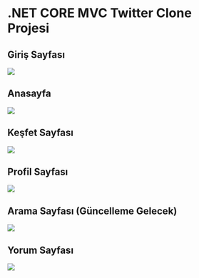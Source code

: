 # .NET CORE MVC Twitter Clone Projesi


## Giriş Sayfası
![](https://cdn.discordapp.com/attachments/916029512884563999/943633919218167918/unknown.png)

## Anasayfa
![](https://cdn.discordapp.com/attachments/916029512884563999/943633131393650698/unknown.png)

## Keşfet Sayfası
![](https://cdn.discordapp.com/attachments/916029512884563999/943633237660532746/unknown.png)

## Profil Sayfası
![](https://cdn.discordapp.com/attachments/916029512884563999/943633482809233408/unknown.png)

## Arama Sayfası (Güncelleme Gelecek)
![](https://cdn.discordapp.com/attachments/916029512884563999/943633639600705616/unknown.png)

## Yorum Sayfası
![](https://cdn.discordapp.com/attachments/916029512884563999/943633790130094140/unknown.png)

